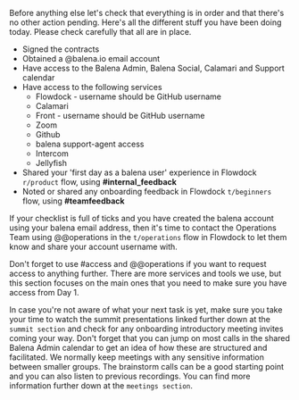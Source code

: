 Before anything else let's check that everything is in order and that there's no other action pending. Here's all the different stuff you have been doing today. Please check carefully that all are in place.

* Signed the contracts
* Obtained a @balena.io email account
* Have access to the Balena Admin, Balena Social, Calamari and Support calendar
* Have access to the following services
   * Flowdock - username should be GitHub username
   * Calamari
   * Front - username should be GitHub username
   * Zoom
   * Github
   * balena support-agent access
   * Intercom
   * Jellyfish
* Shared your 'first day as a balena user' experience in Flowdock `r/product` flow, using **#internal_feedback**
* Noted or shared any onboarding feedback in Flowdock `t/beginners` flow, using **#teamfeedback**

If your checklist is full of ticks and you have created the balena account using your balena email address, then it's time to contact the Operations Team using @@operations in the `t/operations` flow in Flowdock to let them know and share your account username with. 

Don't forget to use #access and @@operations if you want to request access to anything further. There are more services and tools we use, but this section focuses on the main ones that you need to make sure you have access from Day 1. 

In case you're not aware of what your next task is yet, make sure you take your time to watch the summit presentations linked further down at the `summit section` and check for any onboarding introductory meeting invites coming your way. Don't forget that you can jump on most calls in the shared Balena Admin calendar to get an idea of how these are structured and facilitated. We normally keep meetings with any sensitive information between smaller groups. The brainstorm calls can be a good starting point and you can also listen to previous recordings. You can find more information further down at the `meetings section`.  

